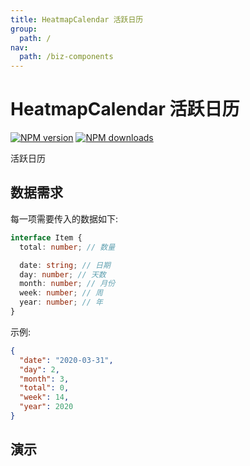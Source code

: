 ```yaml
---
title: HeatmapCalendar 活跃日历
group:
  path: /
nav:
  path: /biz-components
---
```


# HeatmapCalendar 活跃日历

[![NPM version][version-image]][version-url] [![NPM downloads][download-image]][download-url]

[version-image]: http://img.shields.io/npm/v/@arvinxu/heatmap-calendar.svg?color=deepgreen&label=latest
[version-url]: http://npmjs.org/package/@arvinxu/heatmap-calendar
[download-image]: https://img.shields.io/npm/dm/@arvinxu/heatmap-calendar.svg
[download-url]: https://github.com/arvinxx/components/tree/master/packages/heatmap-calendar

活跃日历

## 数据需求

每一项需要传入的数据如下:

```typescript
interface Item {
  total: number; // 数量

  date: string; // 日期
  day: number; // 天数
  month: number; // 月份
  week: number; // 周
  year: number; // 年
}
```

示例:

```json
{
  "date": "2020-03-31",
  "day": 2,
  "month": 3,
  "total": 0,
  "week": 14,
  "year": 2020
}
```

## 演示

<code src='../demos/Demo.tsx' ></code>

